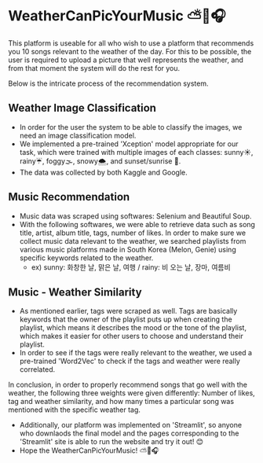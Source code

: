 # WeatherCanPicYourMusic ⛅️📸🎧

This platform is useable for all who wish to use a platform that recommends you 10 songs relevant to the weather of the day.
For this to be possible, the user is required to upload a picture that well represents the weather, and from that moment the system will do the rest for you.

Below is the intricate process of the recommendation system.

## Weather Image Classification
- In order for the user the system to be able to classify the images, we need an image classification model.
- We implemented a pre-trained 'Xception' model appropriate for our task, which were trained with multiple images of each classes: sunny☀️, rainy☔️, foggy🌫️, snowy🌨️, and sunset/sunrise 🌅.
- The data was collected by both Kaggle and Google.

## Music Recommendation
- Music data was scraped using softwares: Selenium and Beautiful Soup.
- With the following softwares, we were able to retrieve data such as song title, artist, album title, tags, number of likes. In order to make sure we collect music data relevant to the weather, we searched playlists from various music platforms made in South Korea (Melon, Genie) using specific keywords related to the weather.
  - ex) sunny: 화창한 날, 맑은 날, 여행 / rainy: 비 오는 날, 장마, 여름비
 
## Music - Weather Similarity
- As mentioned earlier, tags were scraped as well. Tags are basically keywords that the owner of the playlist puts up when creating the playlist, which means it describes the mood or the tone of the playlist, which makes it easier for other users to choose and understand their playlist.
- In order to see if the tags were really relevant to the weather, we used a pre-trained 'Word2Vec' to check if the tags and weather were really correlated.

In conclusion, in order to properly recommend songs that go well with the weather, the following three weights were given differently: Number of likes, tag and weather similarity, and how many times a particular song was mentioned with the specific weather tag.
* Additionally, our platform was implemented on 'Streamlit', so anyone who downlaods the final model and the pages corresponding to the 'Streamlit' site is able to run the website and try it out! 😊
* Hope the WeatherCanPicYourMusic! ⛅️📸🎧
